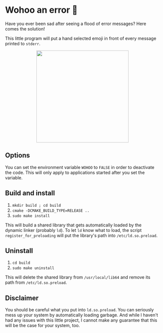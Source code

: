 # Wohoo an error 🙌
Have you ever been sad after seeing a flood of error messages? Here comes the solution!

This little program will put a hand selected emoji in front of every message printed to
`stderr`.

<p align="center">
	<img src="https://user-images.githubusercontent.com/49213919/225991307-8745ef18-c67d-4360-bbd4-93e8cb24c6bd.png" height="300" />
</p>

## Options
You can set the environment variable `WOHOO` to `FALSE` in order to deactivate the
code. This will only apply to applications started after you set the variable.

## Build and install
1) `mkdir build ; cd build`
2) `cmake -DCMAKE_BUILD_TYPE=RELEASE ..`
3) `sudo make install`

This will build a shared library that gets automatically loaded by the dynamic linker
(probably `ld`). To let `ld` know what to load, the script `register_for_preloading`
will put the library's path into `/etc/ld.so.preload`.

## Uninstall
1) `cd build`
2) `sudo make uninstall`

This will delete the shared library from `/usr/local/lib64` and remove its path from
`/etc/ld.so.preload`.

## Disclaimer
You should be careful what you put into `ld.so.preload`. You can seriously mess up your
system by automatically loading garbage. And while I haven't had any issues with this
little project, I cannot make any guarantee that this will be the case for your system,
too.
